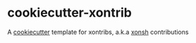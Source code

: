 # cookiecutter-xontrib
A [cookiecutter](https://github.com/audreyr/cookiecutter) template for xontribs, a.k.a [xonsh](https://github.com/xonsh/xonsh) contributions
